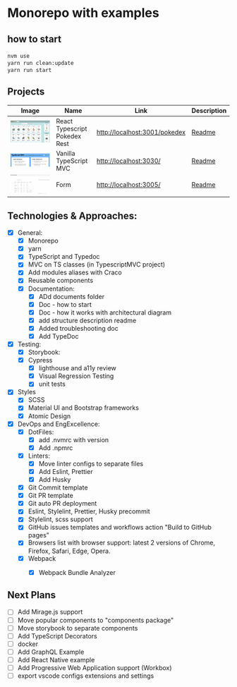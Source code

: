 # Monorepo with examples
## how to start
```
nvm use
yarn run clean:update
yarn run start
```

## Projects
| Image  | Name  | Link  | Description  |
|---|---|---|---|
![react form](docs/assets/pokedex-rest.png) | React Typescript Pokedex Rest | [http://localhost:3001/pokedex](http://localhost:3001/pokedex) | [Readme](./packages/pokedex/README.md) |
![react form](docs/assets/typescript-mvc.png) | Vanilla TypeScript MVC | [http://localhost:3030/](http://localhost:3030/) | [Readme](./packages/typescript-mvc/README.md) |
![react form](docs/assets/react-form.png) | Form| [http://localhost:3005/](http://localhost:3005/) |[Readme](./packages/form/README.md)  |

## Technologies & Approaches:

- [x] General:
    - [x] Monorepo
    - [x] yarn
    - [x] TypeScript and Typedoc
    - [x] MVC on TS classes (in TypescriptMVC project)
    - [x] Add modules aliases with Craco
    - [x] Reusable components
    - [x] Documentation:
        - [x] ADd documents folder
        - [x] Doc - how to start
        - [x] Doc - how it works with architectural diagram
        - [x] add structure description readme
        - [x] Added troubleshooting doc
        - [x] Add TypeDoc
- [x] Testing:
    - [x] Storybook:
    - [x] Cypress
        - [x] lighthouse and a11y review
        - [x] Visual Regression Testing
        - [x] unit tests
- [x] Styles
  - [x] SCSS
  - [x] Material UI and Bootstrap frameworks
  - [x] Atomic Design
- [x] DevOps and EngExcellence:
    - [x] DotFiles:
        - [x] add .nvmrc with version
        - [x] Add .npmrc
    - [x] Linters:
        - [x] Move linter configs to separate files
        - [x] Add Eslint, Prettier
        - [x] Add Husky
    - [x] Git Commit template
    - [x] Git PR template
    - [x] Git auto PR deployment
    - [x] Eslint, Stylelint, Prettier, Husky precommit
    - [x] Stylelint, scss support
    - [x] GitHub issues templates and workflows action "Build to GitHub pages"
    - [x] Browsers list with browser support: latest 2 versions of Chrome, Firefox, Safari, Edge, Opera.
    - [x] Webpack
      - [x] Webpack Bundle Analyzer


## Next Plans
- [ ] Add Mirage.js support
- [ ] Move popular components to "components package"
- [ ] Move storybook to separate components
- [ ] Add TypeScript Decorators
- [ ] docker
- [ ] Add GraphQL Example
- [ ] Add React Native example
- [ ] Add Progressive Web Application support (Workbox)
- [ ] export vscode configs extensions and settings
